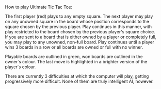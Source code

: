 How to play Ultimate Tic Tac Toe:

The first player (red) plays to any empty square. 
The next player may play on any unowned square in the board whose position corresponds to the square chosen by the previous player.
Play continues in this manner, with play restricted to the board chosen by the previous player's square choice.
If you are sent to a board that is either owned by a player or completely full, you may play to any unowned, non-full board.
Play continues until a player wins 3 boards in a row or all boards are owned or full with no winner.

Playable boards are outlined in green, won boards are outlined in the owner's colour.
The last move is highlighted in a brighter version of the player's colour.

There are currently 3 difficulties at which the computer will play, getting progressively more difficult.
None of them are truly intelligent AI, however.
